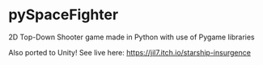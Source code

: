 # pySpaceFighter
2D Top-Down Shooter game made in Python with use of Pygame libraries

Also ported to Unity! See live here: https://jil7.itch.io/starship-insurgence
